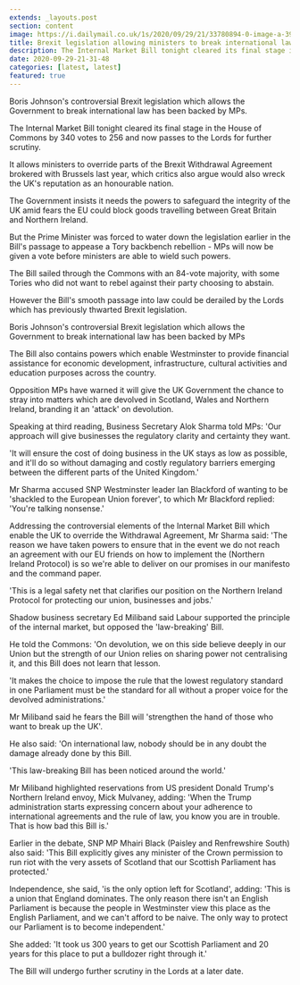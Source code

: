 ```yaml
---
extends: _layouts.post
section: content
image: https://i.dailymail.co.uk/1s/2020/09/29/21/33780894-0-image-a-39_1601410935143.jpg 
title: Brexit legislation allowing ministers to break international law PASSES 
description: The Internal Market Bill tonight cleared its final stage in the House of Commons by 340 votes to 256 and now passes to the Lords for further scrutiny. 
date: 2020-09-29-21-31-48 
categories: [latest, latest] 
featured: true 
--- 
```

Boris Johnson's controversial Brexit legislation which allows the Government to break international law has been backed by MPs.

The Internal Market Bill tonight cleared its final stage in the House of Commons by 340 votes to 256 and now passes to the Lords for further scrutiny.

It allows ministers to override parts of the Brexit Withdrawal Agreement brokered with Brussels last year, which critics also argue would also wreck the UK's reputation as an honourable nation.

The Government insists it needs the powers to safeguard the integrity of the UK amid fears the EU could block goods travelling between Great Britain and Northern Ireland.

But the Prime Minister was forced to water down the legislation earlier in the Bill's passage to appease a Tory backbench rebellion - MPs will now be given a vote before ministers are able to wield such powers.

The Bill sailed through the Commons with an 84-vote majority, with some Tories who did not want to rebel against their party choosing to abstain.

However the Bill's smooth passage into law could be derailed by the Lords which has previously thwarted Brexit legislation. 

Boris Johnson's controversial Brexit legislation which allows the Government to break international law has been backed by MPs

The Bill also contains powers which enable Westminster to provide financial assistance for economic development, infrastructure, cultural activities and education purposes across the country.

Opposition MPs have warned it will give the UK Government the chance to stray into matters which are devolved in Scotland, Wales and Northern Ireland, branding it an 'attack' on devolution.

Speaking at third reading, Business Secretary Alok Sharma told MPs: 'Our approach will give businesses the regulatory clarity and certainty they want.

'It will ensure the cost of doing business in the UK stays as low as possible, and it'll do so without damaging and costly regulatory barriers emerging between the different parts of the United Kingdom.'

Mr Sharma accused SNP Westminster leader Ian Blackford of wanting to be 'shackled to the European Union forever', to which Mr Blackford replied: 'You're talking nonsense.'

Addressing the controversial elements of the Internal Market Bill which enable the UK to override the Withdrawal Agreement, Mr Sharma said: 'The reason we have taken powers to ensure that in the event we do not reach an agreement with our EU friends on how to implement the (Northern Ireland Protocol) is so we're able to deliver on our promises in our manifesto and the command paper.

'This is a legal safety net that clarifies our position on the Northern Ireland Protocol for protecting our union, businesses and jobs.'

Shadow business secretary Ed Miliband said Labour supported the principle of the internal market, but opposed the 'law-breaking' Bill.

He told the Commons: 'On devolution, we on this side believe deeply in our Union but the strength of our Union relies on sharing power not centralising it, and this Bill does not learn that lesson.

'It makes the choice to impose the rule that the lowest regulatory standard in one Parliament must be the standard for all without a proper voice for the devolved administrations.'

Mr Miliband said he fears the Bill will 'strengthen the hand of those who want to break up the UK'.

He also said: 'On international law, nobody should be in any doubt the damage already done by this Bill.

'This law-breaking Bill has been noticed around the world.'

Mr Miliband highlighted reservations from US president Donald Trump's Northern Ireland envoy, Mick Mulvaney, adding: 'When the Trump administration starts expressing concern about your adherence to international agreements and the rule of law, you know you are in trouble. That is how bad this Bill is.'

Earlier in the debate, SNP MP Mhairi Black (Paisley and Renfrewshire South) also said: 'This Bill explicitly gives any minister of the Crown permission to run riot with the very assets of Scotland that our Scottish Parliament has protected.'

Independence, she said, 'is the only option left for Scotland', adding: 'This is a union that England dominates. The only reason there isn't an English Parliament is because the people in Westminster view this place as the English Parliament, and we can't afford to be naive. The only way to protect our Parliament is to become independent.'

She added: 'It took us 300 years to get our Scottish Parliament and 20 years for this place to put a bulldozer right through it.'

The Bill will undergo further scrutiny in the Lords at a later date.

